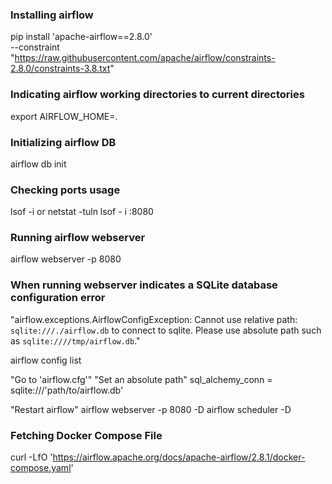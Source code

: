 ### Installing airflow
pip install 'apache-airflow==2.8.0' \
 --constraint "https://raw.githubusercontent.com/apache/airflow/constraints-2.8.0/constraints-3.8.txt"

### Indicating airflow working directories to current directories
export AIRFLOW_HOME=.

### Initializing airflow DB
airflow db init

### Checking ports usage
lsof -i or netstat -tuln
lsof - i :8080

### Running airflow webserver
airflow webserver -p 8080

### When running webserver indicates a SQLite database configuration error
"airflow.exceptions.AirflowConfigException: Cannot use relative path: `sqlite:///./airflow.db` to connect to sqlite. Please use absolute path such as `sqlite:////tmp/airflow.db`."

airflow config list

"Go to 'airflow.cfg'"
"Set an absolute path"
sql_alchemy_conn = sqlite:///'path/to/airflow.db'

"Restart airflow"
airflow webserver -p 8080 -D
airflow scheduler -D


### Fetching Docker Compose File
curl -LfO 'https://airflow.apache.org/docs/apache-airflow/2.8.1/docker-compose.yaml'